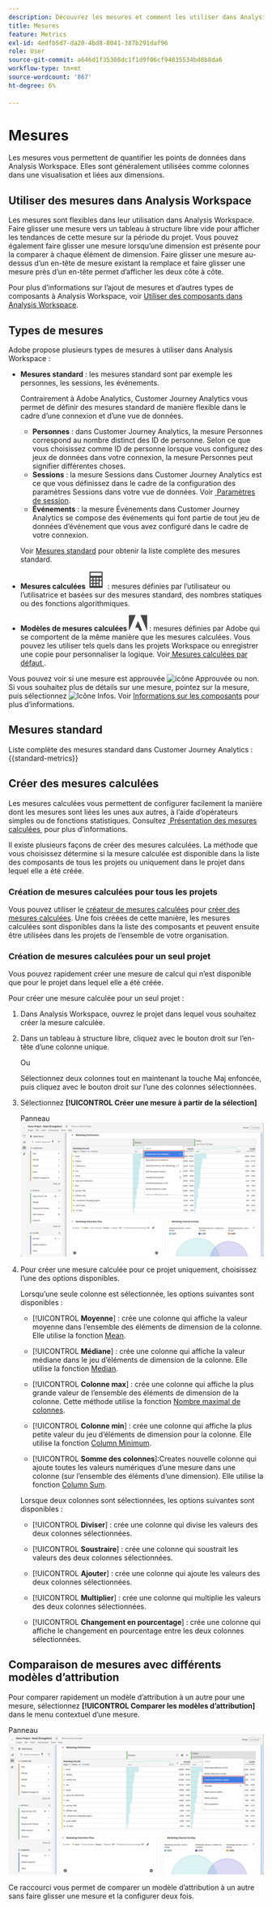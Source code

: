 ```yaml
---
description: Découvrez les mesures et comment les utiliser dans Analysis Workspace.
title: Mesures
feature: Metrics
exl-id: 4edfb5d7-da20-4bd8-8041-387b291daf96
role: User
source-git-commit: a646d1f35308dc1f1d9f06cf94835534bd8b8da6
workflow-type: tm+mt
source-wordcount: '867'
ht-degree: 6%

---
```


# Mesures

Les mesures vous permettent de quantifier les points de données dans Analysis Workspace. Elles sont généralement utilisées comme colonnes dans une visualisation et liées aux dimensions.

## Utiliser des mesures dans Analysis Workspace

Les mesures sont flexibles dans leur utilisation dans Analysis Workspace. Faire glisser une mesure vers un tableau à structure libre vide pour afficher les tendances de cette mesure sur la période du projet. Vous pouvez également faire glisser une mesure lorsqu’une dimension est présente pour la comparer à chaque élément de dimension. Faire glisser une mesure au-dessus d’un en-tête de mesure existant la remplace et faire glisser une mesure près d’un en-tête permet d’afficher les deux côte à côte.

Pour plus d’informations sur l’ajout de mesures et d’autres types de composants à Analysis Workspace, voir [Utiliser des composants dans Analysis Workspace](/help/components/use-components-in-workspace.md).


## Types de mesures

Adobe propose plusieurs types de mesures à utiliser dans Analysis Workspace :


* **Mesures standard** : les mesures standard sont par exemple les personnes, les sessions, les événements.

  Contrairement à Adobe Analytics, Customer Journey Analytics vous permet de définir des mesures standard de manière flexible dans le cadre d’une connexion et d’une vue de données.

   * **Personnes** : dans Customer Journey Analytics, la mesure Personnes correspond au nombre distinct des ID de personne. Selon ce que vous choisissez comme ID de personne lorsque vous configurez des jeux de données dans votre connexion, la mesure Personnes peut signifier différentes choses.
   * **Sessions** : la mesure Sessions dans Customer Journey Analytics est ce que vous définissez dans le cadre de la configuration des paramètres Sessions dans votre vue de données. Voir [&#x200B; Paramètres de session &#x200B;](/help/data-views/session-settings.md).
   * **Événements** : la mesure Événements dans Customer Journey Analytics se compose des événements qui font partie de tout jeu de données d’événement que vous avez configuré dans le cadre de votre connexion.

  Voir [Mesures standard](#standard-metrics) pour obtenir la liste complète des mesures standard.

* **Mesures calculées** ![Calculateur](/help/assets/icons/Calculator.svg) : mesures définies par l’utilisateur ou l’utilisatrice et basées sur des mesures standard, des nombres statiques ou des fonctions algorithmiques.

* **Modèles de mesures calculées** ![AdobeLogoSmall](/help/assets/icons/AdobeLogoSmall.svg) : mesures définies par Adobe qui se comportent de la même manière que les mesures calculées. Vous pouvez les utiliser tels quels dans les projets Workspace ou enregistrer une copie pour personnaliser la logique. Voir [&#x200B; Mesures calculées par défaut &#x200B;](calc-metrics/cm-workflow/../default-calcmetrics.md).

Vous pouvez voir si une mesure est approuvée ![icône Approuvée](https://spectrum.adobe.com/static/icons/ui_18/CheckmarkSize100.svg) ou non. Si vous souhaitez plus de détails sur une mesure, pointez sur la mesure, puis sélectionnez ![Icône Infos](https://spectrum.adobe.com/static/icons/workflow_18/Smock_InfoOutline_18_N.svg). Voir [Informations sur les composants](use-components-in-workspace.md#component-info) pour plus d’informations.


## Mesures standard

Liste complète des mesures standard dans Customer Journey Analytics :
{{standard-metrics}}


## Créer des mesures calculées

Les mesures calculées vous permettent de configurer facilement la manière dont les mesures sont liées les unes aux autres, à l’aide d’opérateurs simples ou de fonctions statistiques. Consultez [&#x200B; Présentation des mesures calculées &#x200B;](/help/components/calc-metrics/calc-metr-overview.md) pour plus d’informations.

Il existe plusieurs façons de créer des mesures calculées. La méthode que vous choisissez détermine si la mesure calculée est disponible dans la liste des composants de tous les projets ou uniquement dans le projet dans lequel elle a été créée.

### Création de mesures calculées pour tous les projets

Vous pouvez utiliser le [créateur de mesures calculées](/help/components/calc-metrics/cm-workflow/cm-build-metrics.md) pour [créer des mesures calculées](/help/components/calc-metrics/cm-workflow/cm-workflow.md). Une fois créées de cette manière, les mesures calculées sont disponibles dans la liste des composants et peuvent ensuite être utilisées dans les projets de l’ensemble de votre organisation.

### Création de mesures calculées pour un seul projet

Vous pouvez rapidement créer une mesure de calcul qui n’est disponible que pour le projet dans lequel elle a été créée.

Pour créer une mesure calculée pour un seul projet :

1. Dans Analysis Workspace, ouvrez le projet dans lequel vous souhaitez créer la mesure calculée.

1. Dans un tableau à structure libre, cliquez avec le bouton droit sur l’en-tête d’une colonne unique.

   Ou

   Sélectionnez deux colonnes tout en maintenant la touche Maj enfoncée, puis cliquez avec le bouton droit sur l’une des colonnes sélectionnées.

1. Sélectionnez **[!UICONTROL Créer une mesure à partir de la sélection]**

   Panneau ![Workspace mettant en surbrillance Créer à partir de la sélection](assets/create-metric-from-selection.png)

1. Pour créer une mesure calculée pour ce projet uniquement, choisissez l’une des options disponibles.

   Lorsqu’une seule colonne est sélectionnée, les options suivantes sont disponibles :

   * [!UICONTROL **Moyenne**] : crée une colonne qui affiche la valeur moyenne dans l’ensemble des éléments de dimension de la colonne. Elle utilise la fonction [Mean](/help/components/calc-metrics/cm-functions.md#mean).

   * [!UICONTROL **Médiane**] : crée une colonne qui affiche la valeur médiane dans le jeu d’éléments de dimension de la colonne. Elle utilise la fonction [Median](/help/components/calc-metrics/cm-functions.md#median).

   * [!UICONTROL **Colonne max**] : crée une colonne qui affiche la plus grande valeur de l’ensemble des éléments de dimension de la colonne. Cette méthode utilise la fonction [Nombre maximal de colonnes](/help/components/calc-metrics/cm-functions.md#column-maximum).

   * [!UICONTROL **Colonne min**] : crée une colonne qui affiche la plus petite valeur du jeu d’éléments de dimension pour la colonne. Elle utilise la fonction [Column Minimum](/help/components/calc-metrics/cm-functions.md#column-minimum).

   * [!UICONTROL **Somme des colonnes**]:Creates nouvelle colonne qui ajoute toutes les valeurs numériques d’une mesure dans une colonne (sur l’ensemble des éléments d’une dimension). Elle utilise la fonction [Column Sum](/help/components/calc-metrics/cm-functions.md#column-sum).

   Lorsque deux colonnes sont sélectionnées, les options suivantes sont disponibles :

   * [!UICONTROL **Diviser**] : crée une colonne qui divise les valeurs des deux colonnes sélectionnées.

   * [!UICONTROL **Soustraire**] : crée une colonne qui soustrait les valeurs des deux colonnes sélectionnées.

   * [!UICONTROL **Ajouter**] : crée une colonne qui ajoute les valeurs des deux colonnes sélectionnées.

   * [!UICONTROL **Multiplier**] : crée une colonne qui multiplie les valeurs des deux colonnes sélectionnées.

   * [!UICONTROL **Changement en pourcentage**] : crée une colonne qui affiche le changement en pourcentage entre les deux colonnes sélectionnées.


## Comparaison de mesures avec différents modèles d’attribution

Pour comparer rapidement un modèle d’attribution à un autre pour une mesure, sélectionnez **[!UICONTROL Comparer les modèles d’attribution]** dans le menu contextuel d’une mesure.

Panneau ![Workspace mettant en surbrillance Comparer les modèles d’attribution](assets/compare-attribution.png)

Ce raccourci vous permet de comparer un modèle d’attribution à un autre sans faire glisser une mesure et la configurer deux fois.


